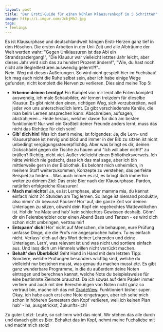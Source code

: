 ```yaml
---
layout: post
title: "Der Ersti-Guide für einen kühlen Klausurenkopf in 5 Schritten"
image: http://i.imgur.com/JcbjMhJ.jpg
tags:
- feelings
---   
```


Es ist Klausurphase und deutschlandweit hängen Ersti-Herzen ganz tief in den Höschen. Die ersten Arbeiten in der Uni-Zeit und alle Albträume der Welt werden wahr: "Gegen Uniklausuren ist das Abi ein Strandspaziergang!", "Die Klausur war vielleicht letztes Jahr leicht, aber dieses Jahr wird sich das zu hundert Prozent ändern!", "Wie, du hast noch nicht alle Begleitlektüren auswendig gelernt?!"...  
Nein. Weg mit diesen Äußerungen. So wird nicht gespielt hier im Fuchsbau! Ich mag auch nicht die Ruhe selbst sein, aber ich habe einige Wege gefunden, nicht komplett die Nerven zu verlieren. Dies sind meine Top 5:  

* **Erkenne deinen Lerntyp!** Ein Kumpel von mir lernt alle Folien komplett auswendig, ich male Schaubilder, wir lernen trotzdem für dieselbe Klausur. Es gibt nicht den einen, richtigen Weg, sich vorzubereiten, weil jeder von uns unterschiedlich lernt. Es gibt verschiedenste Kanäle, die man beim Lernen ansprechen kann: Abschreiben, aufsagen, abstrahieren... Finde heraus, welcher davon für dich am besten funktioniert! Nur weil ein Großteil deiner Freunde anders lernt, muss das nicht das Richtige für dich sein!  
* **Gib' dich hin!** Was ich damit meine, ist folgendes: Ja, die Lern- und Klausurphase ist nervig und blöd und immer in der Bib zu sitzen ist nicht unbedingt vergügungssteuerpflichtig. Aber was bringt es dir, deinen Dickschädel gegen die Tische zu hauen und "Ich will aber nicht!" zu brüllen? Richtig, nicht viel. Außer vielleicht einen Bibliotheksverweis. Ich hätte wirklich nie gedacht, dass ich das mal sage, aber ich bin mittlerweile gern in der Bibliothek. Es belohnt mich unheimlich, in meinem Stoff weiterzukommen, Konzepte zu verstehen, das perfekte Beispiel zu finden... Was auch immer es ist, es bringt dich immerhin weiter zu deinem Ziel: Das erste Bier nach der Klausurphase. Pardon, natürlich erfolgreiche Klausuren!  
* **Mach mal nichts!** Ja, es ist Lernphase, aber mamma mia, du kannst einfach nicht 24 Stunden am Tag lernen. So lange ist niemand produktiv, also nimm' dir bewusst Pausen! Hör' auf, die ganze Zeit vor deinen Unterlagen zu sitzen, obwohl dein Kopf ein regelrechtes Wattewölkchen ist. Hol dir 'ne Mate und hab' kein schlechtes Gewissen deshalb. Gönn' dir ein Feierabendbier oder einen Abend Bass und Tanzen - es wird dich schon nicht umbringen, vertrau mir!  
* **Entspann' dich!** Hör' nicht auf Menschen, die behaupen, eure Prüfung umfasse Dinge, die die Profs nie angesprochen haben. Tu es einfach nicht. Verlass' dich auf das Wort deiner Lehrenden und deine Unterlagen. Lern', was relevant ist und was nicht und sortiere einfach aus. Und lass dich um Himmels willen nicht verrückt machen.  
* **Behalt' den Überblick!** Geht Hand in Hand mit dem letzten Tipp: Sondiere, welche Prüfungen besonders wichtig sind, welche du vielleicht nur bestehen musst, was genau du machen musst etc. Es gibt ganz wunderbare Programme, in die du außerdem deine Noten eintragen und berechnen kannst, welche Note du beispielsweise für eine bestimmte Zielnote brauchst. Da ich sowas auf dem Papier immer verliere und auch mit den Berechnungen von Noten nicht ganz so vertraut bin, mache ich das mit [GradeView](https://gradeview.de/). Funktioniert bisher super. Okay, ich habe auch erst eine Note eingetragen, aber ich sehe mich schon in höheren Semestern den Kopf verlieren, weil ich keinen Plan hab' - ha, ausgetrickst, Zukunfts-Ich!  

Zu guter Letzt: Leute, so schlimm wird das nicht. Wir stehen das alle durch und danach gibt es Bier. Behaltet das im Kopf, nehmt meine Fuchsliebe mit und macht mich stolz!